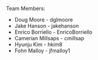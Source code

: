 Team Members:
 
* Doug Moore - dglmoore
* Jake Hanson - jakehanson
* Enrico Borriello - EnricoBorriello
* Camerian Millsaps - cmillsap
* Hyunju Kim - hkim8
* Fohn Malloy - jfmalloy1
